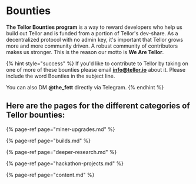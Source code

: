 # Bounties

**The Tellor Bounties program** is a way to reward developers who help us build out Tellor and is funded from a portion of Tellor's dev-share. As a decentralized protocol with no admin key, it's important that Tellor grows more and more community driven. A robust community of contributors makes us stronger. This is the reason our motto is **We Are Tellor**.

{% hint style="success" %}
If you'd like to contribute to Tellor by taking on one of more of these bounties please email **info@tellor.io** about it. Please include the word Bounties in the subject line.

You can also DM **@the\_fett** directly via Telegram.
{% endhint %}

## Here are the pages for the different categories of Tellor bounties:

{% page-ref page="miner-upgrades.md" %}

{% page-ref page="builds.md" %}

{% page-ref page="deeper-research.md" %}

{% page-ref page="hackathon-projects.md" %}

{% page-ref page="content.md" %}

